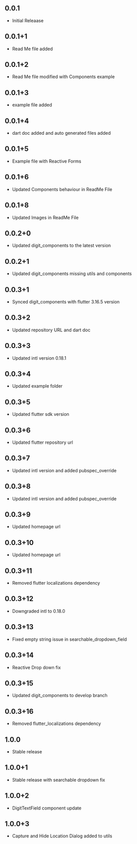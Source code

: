 ## 0.0.1

* Initial Releaase

## 0.0.1+1

* Read Me file added

## 0.0.1+2

* Read Me file modified with Components example

## 0.0.1+3

* example file added

## 0.0.1+4

* dart doc added and auto generated files added

## 0.0.1+5

* Example file with Reactive Forms

## 0.0.1+6

* Updated Components behaviour in ReadMe File

## 0.0.1+8

* Updated Images in ReadMe File

## 0.0.2+0

* Updated digit_components to the latest version

## 0.0.2+1

* Updated digit_components missing utils and components

## 0.0.3+1

* Synced digit_components with flutter 3.16.5 version

## 0.0.3+2

* Updated repository URL and dart doc

## 0.0.3+3

* Updated intl version 0.18.1

## 0.0.3+4

* Updated example folder

## 0.0.3+5

* Updated flutter sdk version

## 0.0.3+6

* Updated flutter repository url

## 0.0.3+7

* Updated intl version and added pubspec_override

## 0.0.3+8

* Updated intl version and added pubspec_override

## 0.0.3+9

* Updated homepage url

## 0.0.3+10

* Updated homepage url

## 0.0.3+11

* Removed flutter localizations dependency

## 0.0.3+12

* Downgraded intl to 0.18.0

## 0.0.3+13

* Fixed empty string issue in searchable_dropdown_field

## 0.0.3+14
* Reactive Drop down fix

## 0.0.3+15
* Updated digit_components to develop branch

## 0.0.3+16
* Removed flutter_localizations dependency

## 1.0.0
* Stable release

## 1.0.0+1
* Stable release with searchable dropdown fix

## 1.0.0+2
* DigitTextField component update

## 1.0.0+3
* Capture and Hide Location Dialog added to utils 